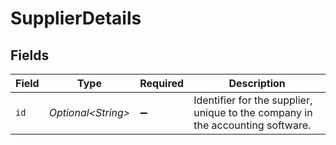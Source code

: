 # SupplierDetails


## Fields

| Field                                                                          | Type                                                                           | Required                                                                       | Description                                                                    |
| ------------------------------------------------------------------------------ | ------------------------------------------------------------------------------ | ------------------------------------------------------------------------------ | ------------------------------------------------------------------------------ |
| `id`                                                                           | *Optional\<String>*                                                            | :heavy_minus_sign:                                                             | Identifier for the supplier, unique to the company in the accounting software. |